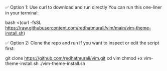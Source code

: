 ✅ Option 1: Use curl to download and run directly
You can run this one-liner in your terminal:

bash <(curl -fsSL https://raw.githubusercontent.com/redhatmurali/vim/main/vim-theme-install.sh)

✅ Option 2: Clone the repo and run
If you want to inspect or edit the script first:

git clone https://github.com/redhatmurali/vim.git
cd vim
chmod +x vim-theme-install.sh
./vim-theme-install.sh

